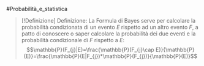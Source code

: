 #Probabilità_e_statistica 
>[!Definizione]  Definizione:
>La Formula di Bayes serve per calcolare la probabilità condizionata di un evento $E$ rispetto ad un altro evento $F$, a patto di conoscere o saper calcolare la probabilità dei due eventi e la probabilità condizionale di $F$ rispetto a $E$:
>$$\mathbb{P}(F_{j}|E)=\frac{\mathbb{P}(F_{j}\cap E)}{\mathbb{P}(E)}=\frac{\mathbb{P}(E|F_{j})*\mathbb{P}(F_{j})}{\mathbb{P}(E)}$$

